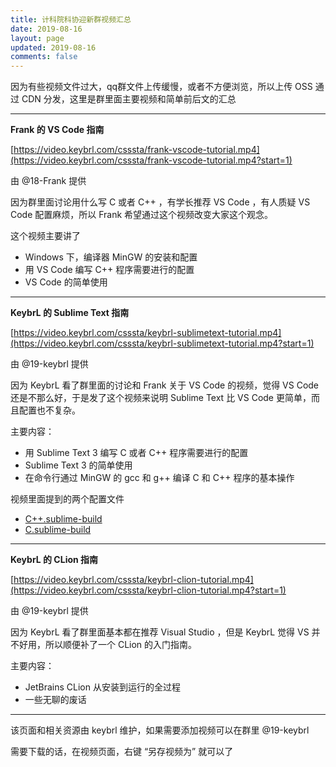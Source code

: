 ```yaml
---
title: 计科院科协迎新群视频汇总
date: 2019-08-16
layout: page
updated: 2019-08-16
comments: false
---
```


因为有些视频文件过大，qq群文件上传缓慢，或者不方便浏览，所以上传 OSS 通过 CDN 分发，这里是群里面主要视频和简单前后文的汇总

---

**Frank 的 VS Code 指南**

[https://video.keybrl.com/csssta/frank-vscode-tutorial.mp4](https://video.keybrl.com/csssta/frank-vscode-tutorial.mp4?start=1)

由 @18-Frank 提供

因为群里面讨论用什么写 C 或者 C++ ，有学长推荐 VS Code ，有人质疑 VS Code 配置麻烦，所以 Frank 希望通过这个视频改变大家这个观念。

这个视频主要讲了

- Windows 下，编译器 MinGW 的安装和配置
- 用 VS Code 编写 C++ 程序需要进行的配置
- VS Code 的简单使用

---

**KeybrL 的 Sublime Text 指南**

[https://video.keybrl.com/csssta/keybrl-sublimetext-tutorial.mp4](https://video.keybrl.com/csssta/keybrl-sublimetext-tutorial.mp4?start=1)

由 @19-keybrl 提供

因为 KeybrL 看了群里面的讨论和 Frank 关于 VS Code 的视频，觉得 VS Code 还是不那么好，于是发了这个视频来说明 Sublime Text 比 VS Code 更简单，而且配置也不复杂。

主要内容：

- 用 Sublime Text 3 编写 C 或者 C++ 程序需要进行的配置
- Sublime Text 3 的简单使用
- 在命令行通过 MinGW 的 gcc 和 g++ 编译 C 和 C++ 程序的基本操作

视频里面提到的两个配置文件

- [C++.sublime-build](https://video.keybrl.com/csssta/C%2B%2B.sublime-build)
- [C.sublime-build](https://video.keybrl.com/csssta/C.sublime-build)

---

**KeybrL 的 CLion 指南**

[https://video.keybrl.com/csssta/keybrl-clion-tutorial.mp4](https://video.keybrl.com/csssta/keybrl-clion-tutorial.mp4?start=1)

由 @19-keybrl 提供

因为 KeybrL 看了群里面基本都在推荐 Visual Studio ，但是 KeybrL 觉得 VS 并不好用，所以顺便补了一个 CLion 的入门指南。

主要内容：

- JetBrains CLion 从安装到运行的全过程
- 一些无聊的废话

---

该页面和相关资源由 keybrl 维护，如果需要添加视频可以在群里 @19-keybrl

需要下载的话，在视频页面，右键 “另存视频为” 就可以了
